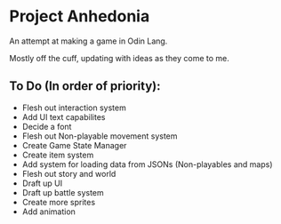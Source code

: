 # Project Anhedonia
An attempt at making a game in Odin Lang.

Mostly off the cuff, updating with ideas as they come to me.

## To Do (In order of priority): 
  - Flesh out interaction system
  - Add UI text capabilites
  - Decide a font
  - Flesh out Non-playable movement system
  - Create Game State Manager
  - Create item system
  - Add system for loading data from JSONs (Non-playables and maps)
  - Flesh out story and world
  - Draft up UI
  - Draft up battle system
  - Create more sprites
  - Add animation